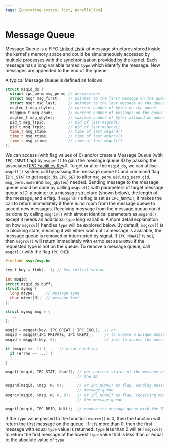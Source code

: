 ```yaml
---
tags: [operating-system, list, parallelism]
---
```


# Message Queue

Message Queue is a FIFO [Linked List](202110191729.md)# of message structures stored inside the kernel's memory space and could be simultaneously accessed by multiple processes with the synchronisation provided by the kernel. Each message
has a long variable named `type` which identify the message. New messages are
appended to the end of the queue.

A typical Message Queue is defined as follows:

```c
struct msqid_ds {
  struct ipc_perm msg_perm; // permissions
  struct msg* msg_first;    // pointer to the first message on the queue
  struct msg* msg_last;     // pointer to the last message on the queue
  msglen_t msg_cbytes;      // current number of bytes on the queue
  msgqnum_t msg_qnum;       // current number of messages on the queue
  msglen_t msg_qbytes;      // maximum number of bytes allowed on queue
  pid_t msg_lspid;          // pid of last msgsnd()
  pid_t msg_lrpid;          // pid of last msgrcv()
  time_t msg_stime;         // time of last msgsnd()
  time_t msg_rtime;         // time of last msgrcv()
  time_t msg_ctime;         // time of last msgctl()
};
```

We can access (with flag values of 0) and/or create a Message Queue (with
`IPC_CREAT` flag) by `msgget()` to gain the message queue ID by passing the
associated [IPC Facilities Key](202212071232.md)#. To get or alter the
`msqid_ds`, we can utilise `msgctl()` system call by passing the message queue
ID and command flag (`IPC_STAT` to get `msqid_ds`, `IPC_SET` to alter
`msg_perm.uid`, `msg_perm.gid`, `msg_perm.mode` and `msg_qbytes`) needed.
Sending message to the message queue could be done by calling `msgsnd()` with
parameters of target message queue's ID, a pointer to a message structure (shown
below), the length of the message, and a flag. If `msgsnd()`'s flag is set as
`IPC_NOWAIT`, it makes the call to return immediately if there is no room from
the message queue to accept new messages. Receiving message from the message
queue could be done by calling `msgrcv()` with almost identical parameters as
`msgsnd()` except it needs an additional `type` long variable. A more detail
explanation on how `msgrcv()` handles `type` will be explored below. By default,
`msgrcv()` is in blocking state, meaning it will either wait until a message is
available, the message queue is removed or interrupted by signal. If
`IPC_NOWAIT` is set, then `msgrcv()` will return immediately with errno set as
`ENOMSG` if the requested type is not on the queue. To remove a message queue,
call `msgctl()` with the flag `IPC_RMID`.

```c
#include <sys/msg.h>

key_t key = ftok(...); // key initialisation

int msqid;
struct msqid_ds buff;
struct mymsg {
  long mtype;     // message type
  char mtext[N];  // message text
};

struct mymsg msg = {
  ...
};

msqid = msgget(key, IPC_CREAT | IPC_EXCL);  // or
msqid = msgget(IPC_PRIVATE, IPC_CREAT);     // to create a unique message queue
msqid = msgget(key, 0);                     // just to access the message queue

if (msqid == -1) {      // error handling
  if (errno == ...) {
  } ...
}

msgctl(msqid, IPC_STAT, &buff); // get current status of the message queue with
                                // the ID

msgsnd(msqid, &msg, N, 0);      // or IPC_NOWAIT as flag, sending message to the
                                // message queue
msgrcv(msqid, &msg, N, 0, 0);   // or IPC_NOWAIT as flag, receiving message from
                                // the message queue

msgctl(msqid, IPC_RMID, NULL);  // remove the message queue with the ID
```

If the `type` value passed to the function `msgrcv()` is 0, then the function
will return the first message on the queue. If it is more than 0, then the first
message with equal `type` value is returned. `type` less than 0 will tell
`msgrcv()` to return the first message of the lowest `type` value that is less
than or equal to the absolute value of `type`.
